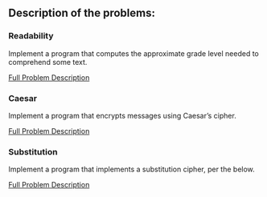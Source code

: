 ## Description of the problems:

### Readability
Implement a program that computes the approximate grade level needed to comprehend some text.

[Full Problem Description](https://cs50.harvard.edu/x/2021/psets/2/readability/)

### Caesar
Implement a program that encrypts messages using Caesar’s cipher.

[Full Problem Description](https://cs50.harvard.edu/x/2021/psets/2/caesar/)

### Substitution
Implement a program that implements a substitution cipher, per the below.

[Full Problem Description](https://cs50.harvard.edu/x/2021/psets/2/substitution/)